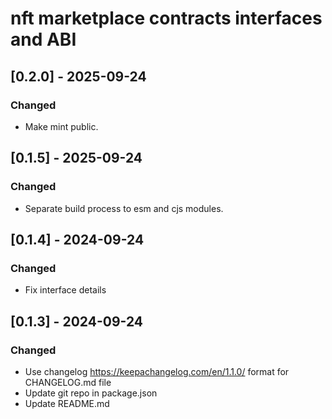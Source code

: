 # nft marketplace contracts interfaces and ABI

## [0.2.0] - 2025-09-24

### Changed

- Make mint public.

## [0.1.5] - 2025-09-24

### Changed

- Separate build process to esm and cjs modules.

## [0.1.4] - 2024-09-24

### Changed

- Fix interface details

## [0.1.3] - 2024-09-24

### Changed

- Use changelog https://keepachangelog.com/en/1.1.0/ format for CHANGELOG.md file
- Update git repo in package.json
- Update README.md
